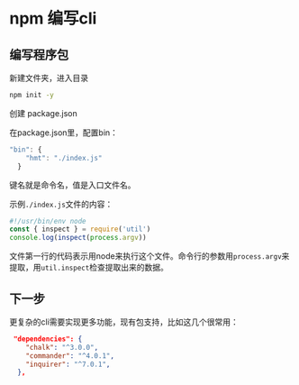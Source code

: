 # npm 编写cli

## 编写程序包

新建文件夹，进入目录

```bash
npm init -y
```

创建 package.json

在package.json里，配置bin：

```javascript
"bin": {
    "hmt": "./index.js"
  }
```

键名就是命令名，值是入口文件名。

示例`./index.js`文件的内容：

```js
#!/usr/bin/env node
const { inspect } = require('util')
console.log(inspect(process.argv))
```

文件第一行的代码表示用node来执行这个文件。命令行的参数用`process.argv`来提取，用`util.inspect`检查提取出来的数据。




## 下一步

更复杂的cli需要实现更多功能，现有包支持，比如这几个很常用：

```json
 "dependencies": {
    "chalk": "^3.0.0",
    "commander": "^4.0.1",
    "inquirer": "^7.0.1",
  },
```